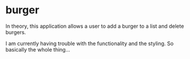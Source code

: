 # burger

In theory, this application allows a user to add a burger to a list and delete burgers.

I am currently having trouble with the functionality and the styling. So basically the whole thing...